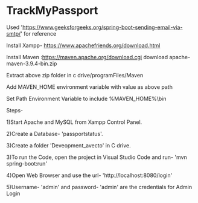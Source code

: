 # TrackMyPassport
Used 'https://www.geeksforgeeks.org/spring-boot-sending-email-via-smtp/' for reference

Install Xampp- https://www.apachefriends.org/download.html

Install Maven :https://maven.apache.org/download.cgi  download  apache-maven-3.9.4-bin.zip

Extract above zip folder in c drive/programFiles/Maven

Add MAVEN_HOME environment variable with value as above path

Set Path Environment Variable to include %MAVEN_HOME%\bin

Steps-

  1)Start Apache and MySQL from Xampp Control Panel.

  2)Create a Database- 'passportstatus'.

  3)Create a folder 'Deveopment_avecto' in C drive.

  3)To run the Code, open the project in Visual Studio Code and run- 'mvn spring-boot:run'

  4)Open Web Browser and use the url- 'http://localhost:8080/login' 

  5)Username- 'admin' and password- 'admin' are the credentials for Admin Login

